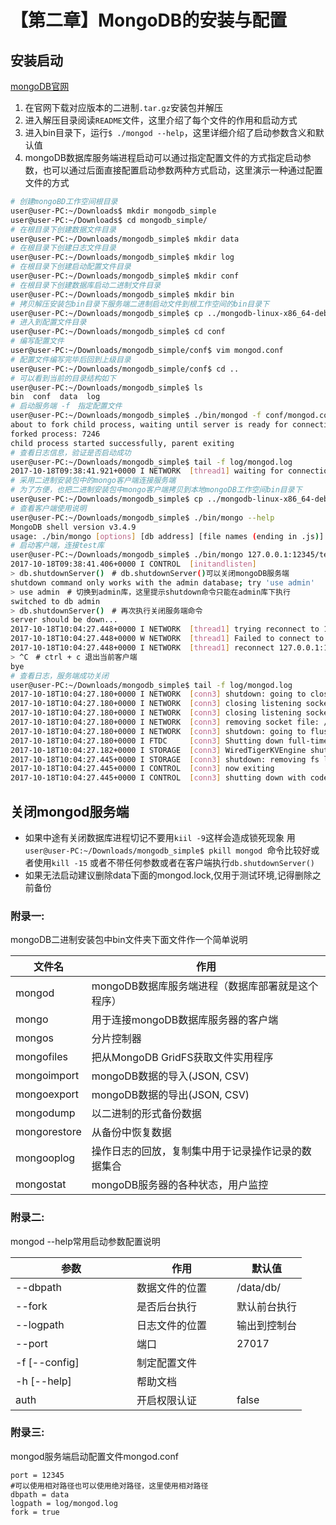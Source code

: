 # 【第二章】MongoDB的安装与配置


## 安装启动

[mongoDB官网][1]

1. 在官网下载对应版本的二进制`.tar.gz`安装包并解压
2. 进入解压目录阅读`README`文件，这里介绍了每个文件的作用和启动方式
3. 进入bin目录下，运行`$ ./mongod --help`，这里详细介绍了启动参数含义和默认值
4. mongoDB数据库服务端进程启动可以通过指定配置文件的方式指定启动参数，也可以通过后面直接配置启动参数两种方式启动，这里演示一种通过配置文件的方式




```bash
# 创建mongoBD工作空间根目录
user@user-PC:~/Downloads$ mkdir mongodb_simple
user@user-PC:~/Downloads$ cd mongodb_simple/
# 在根目录下创建数据文件目录
user@user-PC:~/Downloads/mongodb_simple$ mkdir data
# 在根目录下创建日志文件目录
user@user-PC:~/Downloads/mongodb_simple$ mkdir log
# 在根目录下创建启动配置文件目录
user@user-PC:~/Downloads/mongodb_simple$ mkdir conf
# 在根目录下创建数据库启动二进制文件目录
user@user-PC:~/Downloads/mongodb_simple$ mkdir bin
# 拷贝解压安装包bin目录下服务端二进制启动文件到根工作空间的bin目录下
user@user-PC:~/Downloads/mongodb_simple$ cp ../mongodb-linux-x86_64-debian71-3.4.9/bin/mongod bin/
# 进入到配置文件目录
user@user-PC:~/Downloads/mongodb_simple$ cd conf
# 编写配置文件
user@user-PC:~/Downloads/mongodb_simple/conf$ vim mongod.conf
# 配置文件编写完毕后回到上级目录
user@user-PC:~/Downloads/mongodb_simple/conf$ cd ..
# 可以看到当前的目录结构如下
user@user-PC:~/Downloads/mongodb_simple$ ls
bin  conf  data  log
# 启动服务端 -f　指定配置文件
user@user-PC:~/Downloads/mongodb_simple$ ./bin/mongod -f conf/mongod.conf 
about to fork child process, waiting until server is ready for connections.
forked process: 7246
child process started successfully, parent exiting
# 查看日志信息，验证是否启动成功
user@user-PC:~/Downloads/mongodb_simple$ tail -f log/mongod.log
2017-10-18T09:38:41.921+0000 I NETWORK  [thread1] waiting for connections on port 12345
# 采用二进制安装包中的mongo客户端连接服务端
# 为了方便，也把二进制安装包中mongo客户端拷贝到本地mongoDB工作空间bin目录下
user@user-PC:~/Downloads/mongodb_simple$ cp ../mongodb-linux-x86_64-debian71-3.4.9/bin/mongo bin/
# 查看客户端使用说明
user@user-PC:~/Downloads/mongodb_simple$ ./bin/mongo --help
MongoDB shell version v3.4.9
usage: ./bin/mongo [options] [db address] [file names (ending in .js)]
# 启动客户端，连接test库
user@user-PC:~/Downloads/mongodb_simple$ ./bin/mongo 127.0.0.1:12345/test
2017-10-18T09:38:41.406+0000 I CONTROL  [initandlisten] 
> db.shutdownServer()　# db.shutdownServer()可以关闭mongoDB服务端
shutdown command only works with the admin database; try 'use admin'
> use admin　# 切换到admin库，这里提示shutdown命令只能在admin库下执行
switched to db admin
> db.shutdownServer()　# 再次执行关闭服务端命令
server should be down...
2017-10-18T10:04:27.448+0000 I NETWORK  [thread1] trying reconnect to 127.0.0.1:12345 (127.0.0.1) failed
2017-10-18T10:04:27.448+0000 W NETWORK  [thread1] Failed to connect to 127.0.0.1:12345, in(checking socket for error after poll), reason: Connection refused
2017-10-18T10:04:27.448+0000 I NETWORK  [thread1] reconnect 127.0.0.1:12345 (127.0.0.1) failed failed 
> ^C　# ctrl + c 退出当前客户端
bye
# 查看日志，服务端成功关闭
user@user-PC:~/Downloads/mongodb_simple$ tail -f log/mongod.log 
2017-10-18T10:04:27.180+0000 I NETWORK  [conn3] shutdown: going to close listening sockets...
2017-10-18T10:04:27.180+0000 I NETWORK  [conn3] closing listening socket: 7
2017-10-18T10:04:27.180+0000 I NETWORK  [conn3] closing listening socket: 8
2017-10-18T10:04:27.180+0000 I NETWORK  [conn3] removing socket file: /tmp/mongodb-12345.sock
2017-10-18T10:04:27.180+0000 I NETWORK  [conn3] shutdown: going to flush diaglog...
2017-10-18T10:04:27.180+0000 I FTDC     [conn3] Shutting down full-time diagnostic data capture
2017-10-18T10:04:27.182+0000 I STORAGE  [conn3] WiredTigerKVEngine shutting down
2017-10-18T10:04:27.445+0000 I STORAGE  [conn3] shutdown: removing fs lock...
2017-10-18T10:04:27.445+0000 I CONTROL  [conn3] now exiting
2017-10-18T10:04:27.445+0000 I CONTROL  [conn3] shutting down with code:0

```

## 关闭mongod服务端

* 如果中途有关闭数据库进程切记不要用`kiil -9`这样会造成锁死现象 用`user@user-PC:~/Downloads/mongodb_simple$ pkill mongod `命令比较好或者使用`kill -15` 或者不带任何参数或者在客户端执行`db.shutdownServer()`
* 如果无法启动建议删除data下面的mongod.lock,仅用于测试环境,记得删除之前备份

### 附录一:

mongoDB二进制安装包中bin文件夹下面文件作一个简单说明

|文件名     |作用              |
|-----------|------------------|
|mongod                          |mongoDB数据库服务端进程（数据库部署就是这个程序）|
|mongo                           |用于连接mongoDB数据库服务器的客户端|
|mongos                          |分片控制器|
|mongofiles                      |把从MongoDB GridFS获取文件实用程序|
|mongoimport                     |mongoDB数据的导入(JSON, CSV)|
|mongoexport                     |mongoDB数据的导出(JSON, CSV)|
|mongodump                       |以二进制的形式备份数据|
|mongorestore                    |从备份中恢复数据|
|mongooplog                      |操作日志的回放，复制集中用于记录操作记录的数据集合|
|mongostat                       |mongoDB服务器的各种状态，用户监控|



### 附录二:

mongod --help常用启动参数配置说明

|参数      　　　　　 　|作用              |默认值          |
|-----------------------|------------------|----------------|
|--dbpath   　　　　　　|数据文件的位置　　|/data/db/       |
|--fork     　　　　　　|是否后台执行　　　|默认前台执行    |
|--logpath  　　　　　　|日志文件的位置　　|输出到控制台    |
|--port     　　　　　　|端口　　　　　　　|27017           |
|-f [--config]       　 |制定配置文件　　　|　　            |
|-h [--help]        　　|帮助文档　　　　　|　　            |
|auth               　　|开启权限认证　　　|false           |

### 附录三:

mongod服务端启动配置文件mongod.conf

```properties
port = 12345
#可以使用相对路径也可以使用绝对路径，这里使用相对路径
dbpath = data
logpath = log/mongod.log
fork = true
```



  [1]: https://www.mongodb.com/